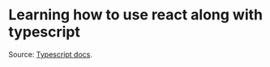 # Learning how to use react along with typescript

Source: [Typescript docs](https://react-typescript-cheatsheet.netlify.app/).
